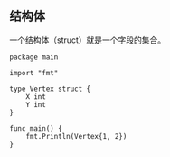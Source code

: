 ## 结构体

一个结构体（struct）就是一个字段的集合。

```golang
package main

import "fmt"

type Vertex struct {
	X int
	Y int
}

func main() {
	fmt.Println(Vertex{1, 2})
}
```